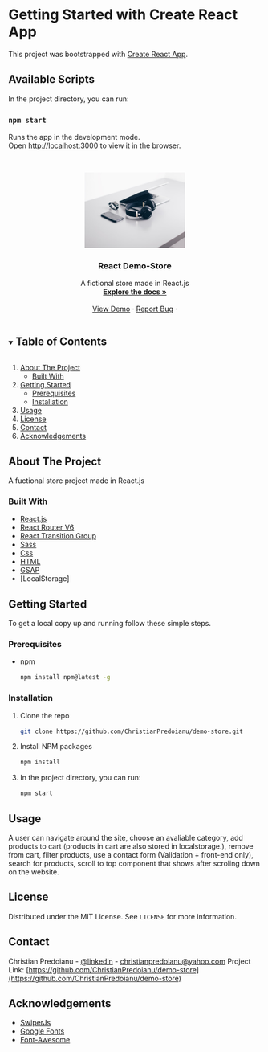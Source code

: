 # Getting Started with Create React App
 
This project was bootstrapped with [Create React App](https://github.com/facebook/create-react-app).

## Available Scripts

In the project directory, you can run:

### `npm start`

Runs the app in the development mode.\
Open [http://localhost:3000](http://localhost:3000) to view it in the browser.

<!-- PROJECT LOGO -->
<br />
<p align="center">
  <a href="https://github.com/ChristianPredoianu/demo-store">
    <img src="https://github.com/ChristianPredoianu/demo-store/blob/main/src/assets/images/electronics.jpg" alt="Logo" width="200" height="150">
  </a>

  <h3 align="center">React Demo-Store</h3>

  <p align="center">
   A fictional store made in React.js 
    <br />
    <a href="https://github.com/ChristianPredoianu/demo-store"><strong>Explore the docs »</strong></a>
    <br />
    <br />
    <a href="https://react-fake-store.netlify.app/">View Demo</a>
    ·
    <a href="https://github.com/ChristianPredoianu/demo-store/issues">Report Bug</a>
    ·
   
  </p>
</p>



<!-- TABLE OF CONTENTS -->
<details open="open">
  <summary><h2 style="display: inline-block">Table of Contents</h2></summary>
  <ol>
    <li>
      <a href="#about-the-project">About The Project</a>
      <ul>
        <li><a href="#built-with">Built With</a></li>
      </ul>
    </li>
    <li>
      <a href="#getting-started">Getting Started</a>
      <ul>
        <li><a href="#prerequisites">Prerequisites</a></li>
        <li><a href="#installation">Installation</a></li>
      </ul>
    </li>
    <li><a href="#usage">Usage</a></li>
    <li><a href="#license">License</a></li>
    <li><a href="#contact">Contact</a></li>
    <li><a href="#acknowledgements">Acknowledgements</a></li>
  </ol>
</details>



<!-- ABOUT THE PROJECT -->
## About The Project

A fuctional store project made in React.js

### Built With

* [React.js](https://reactjs.org/)
* [React Router V6](https://reactrouter.com/docs/en/v6/getting-started/overview)
* [React Transition Group](https://reactcommunity.org/react-transition-group/)
* [Sass](https://sass-lang.com/)
* [Css](https://www.w3.org/Style/CSS/Overview.en.html)
* [HTML](https://developer.mozilla.org/sv-SE/docs/Web/HTML)
* [GSAP](https://greensock.com/gsap/)
* [LocalStorage] 



<!-- GETTING STARTED -->
## Getting Started

To get a local copy up and running follow these simple steps.

### Prerequisites

* npm
  ```sh
  npm install npm@latest -g
  ```

### Installation

1. Clone the repo
   ```sh
   git clone https://github.com/ChristianPredoianu/demo-store.git
   ```
2. Install NPM packages
   ```sh
   npm install
   ```
   
3. In the project directory, you can run:
   ```sh
   npm start
   ```


<!-- USAGE EXAMPLES -->
## Usage

A user can navigate around the site, choose an avaliable category, add products to cart (products in cart are also stored in localstorage.), remove from cart, filter products, use a contact form (Validation + front-end only), search for products, scroll to top component that shows after scroling down on the website. 



<!-- LICENSE -->
## License

Distributed under the MIT License. See `LICENSE` for more information.


<!-- CONTACT -->
## Contact

Christian Predoianu - [@linkedin](https://se.linkedin.com/in/christian-predoianu-369218157) - christianpredoianu@yahoo.com
Project Link: [https://github.com/ChristianPredoianu/demo-store](https://github.com/ChristianPredoianu/demo-store)



<!-- ACKNOWLEDGEMENTS -->
## Acknowledgements

* [SwiperJs](https://swiperjs.com/)
* [Google Fonts](https://fonts.google.com/)
* [Font-Awesome](https://fontawesome.com/)





<!-- MARKDOWN LINKS & IMAGES -->
<!-- https://www.markdownguide.org/basic-syntax/#reference-style-links -->
[contributors-shield]: https://img.shields.io/github/contributors/github_username/repo.svg?style=for-the-badge
[contributors-url]: https://github.com/github_username/repo/graphs/contributors
[forks-shield]: https://img.shields.io/github/forks/github_username/repo.svg?style=for-the-badge
[forks-url]: https://github.com/github_username/repo/network/members
[stars-shield]: https://img.shields.io/github/stars/github_username/repo.svg?style=for-the-badge
[stars-url]: https://github.com/github_username/repo/stargazers
[issues-shield]: https://img.shields.io/github/issues/github_username/repo.svg?style=for-the-badge
[issues-url]: https://github.com/github_username/repo/issues
[license-shield]: https://img.shields.io/github/license/github_username/repo.svg?style=for-the-badge
[license-url]: https://github.com/github_username/repo/blob/master/LICENSE.txt
[linkedin-shield]: https://img.shields.io/badge/-LinkedIn-black.svg?style=for-the-badge&logo=linkedin&colorB=555
[linkedin-url]: https://linkedin.com/in/github_username 

